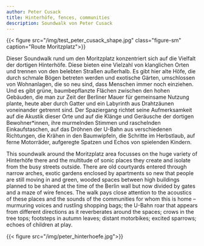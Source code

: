 ```yaml
---
author: Peter Cusack
title: Hinterhöfe, fences, communities
description: Soundwalk von Peter Cusack
---
```


{{< figure src="/img/test_peter_cusack_shape.jpg" class="figure-sm" caption="Route Moritzplatz">}}

Dieser Soundwalk rund um den Moritzplatz konzentriert sich auf die Vielfalt der dortigen Hinterhöfe. Diese bieten eine Vielzahl von klanglichen Orten und trennen von den belebten Straßen außerhalb.
Es gibt hier alte Höfe, die durch schmale Bögen betreten werden und exotische Gärten, umschlossen von Wohnanlagen, die so neu sind, dass Menschen immer noch einziehen. Und es gibt grüne, baumbepflanzte Flächen zwischen den hohen Gebäuden, die man zur Zeit der Berliner Mauer für gemeinsame Nutzung plante, heute aber durch Gatter und ein Labyrinth aus Drahtzäunen voneinander getrennt sind. Der Spaziergang richtet seine Aufmerksamkeit auf die Akustik dieser Orte und auf die Klänge und Geräusche der dortigen Bewohner*innen, ihre murmelnden Stimmen und raschelnden Einkaufstaschen, auf das Dröhnen der U-Bahn aus verschiedenen Richtungen, die Krähen in den Baumwipfeln, die Schritte im Herbstlaub, auf ferne Motorräder, aufgeregte Spatzen und Echos von spielenden Kindern.

This soundwalk around the Moritzplatz area focusses on the huge variety of Hinterhöfe there and the multitude of sonic places they create and isolate from the busy streets outside. There are old courtyards entered through narrow arches, exotic gardens enclosed by apartments so new that people are still moving in and green, wooded spaces between high buildings planned to be shared at the time of the Berlin wall but now divided by gates and a maze of wire fences. The walk pays close attention to the acoustics of these places and the sounds of the communities for whom this is home – murmuring voices and rustling shopping bags; the U-Bahn roar that appears from different directions as it reverberates around the spaces; crows in the tree tops; footsteps in autumn leaves; distant motorbikes; excited sparrows; echoes of children at play.

{{< figure src="/img/peter_hinterhoefe.jpg">}}




